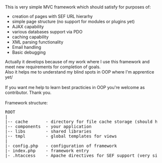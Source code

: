 This is very simple MVC framework which should satisfy for purposes of:
<ul>
<li>creation of pages with SEF URL hierarhy</li>
<li>simple page structure (no support for modules or plugins yet)</li>
<li>AJAX capability</li>
<li>various databases support via PDO</li>
<li>caching capability</li>
<li>XML parsing functionality</li>
<li>Email handling</li>
<li>Basic debugging</li>
</ul>
Actually it develops because of my work where I use this framework and meet new requirements for completion of goals.<br>
Also it helps me to understand my blind spots in OOP where I'm apprentice yet/ <br><br>
If you want me help to learn best practicies in OOP you're welcome as contributor. Thank you.<br>
<br>
Framework structure:<br>
<pre>
ROOT
|
|-- cache       - directory for file cache storage (should have 777 access rights)
|-- components  - your application 
|-- libs        - shared libraries
|-- tmpl        - global templates for views
|
|- config.php   - configuration of framework
|- index.php    - framework entry
|- .htaccess    - Apache directives for SEF support (very simple and easily can be rewritten for nginx)
</pre>